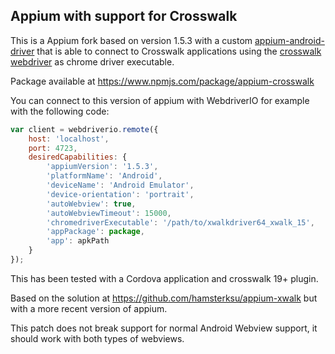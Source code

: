 ## Appium with support for Crosswalk

This is a Appium fork based on version 1.5.3 with a custom [appium-android-driver](https://github.com/eduramiba/appium-android-driver/tree/1.5.crosswalk) that is able to connect to Crosswalk applications using the [crosswalk webdriver](https://github.com/crosswalk-project/crosswalk-web-driver/tree/xwalkdriver_for_crosswalk_16/bin) as chrome driver executable.

Package available at https://www.npmjs.com/package/appium-crosswalk

You can connect to this version of appium with WebdriverIO for example with the following code:

```javascript
var client = webdriverio.remote({
    host: 'localhost',
    port: 4723,
    desiredCapabilities: {
        'appiumVersion': '1.5.3',
        'platformName': 'Android',
        'deviceName': 'Android Emulator',
        'device-orientation': 'portrait',
        'autoWebview': true,
        'autoWebviewTimeout': 15000,
        'chromedriverExecutable': '/path/to/xwalkdriver64_xwalk_15',
        'appPackage': package,
        'app': apkPath
    }
});
```

This has been tested with a Cordova application and crosswalk 19+ plugin.

Based on the solution at https://github.com/hamsterksu/appium-xwalk but with a more recent version of appium.

This patch does not break support for normal Android Webview support, it should work with both types of webviews.
